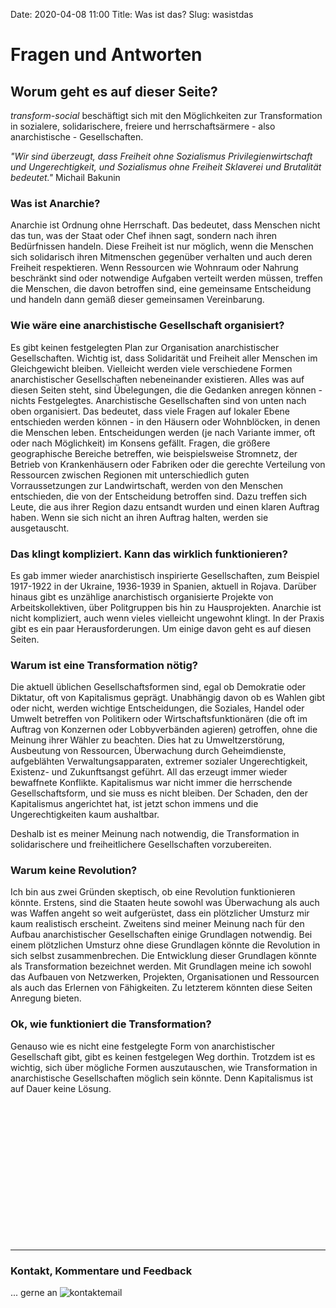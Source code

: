 Date: 2020-04-08 11:00
Title: Was ist das?
Slug: wasistdas

# Fragen und Antworten

## Worum geht es auf dieser Seite?

*transform-social* beschäftigt sich mit den Möglichkeiten zur Transformation in sozialere, solidarischere, freiere und herrschaftsärmere - also anarchistische - Gesellschaften.

*"Wir sind überzeugt, dass Freiheit ohne Sozialismus Privilegienwirtschaft und Ungerechtigkeit, und Sozialismus ohne Freiheit Sklaverei und Brutalität bedeutet."*
Michail Bakunin

### Was ist Anarchie?

Anarchie ist Ordnung ohne Herrschaft. Das bedeutet, dass Menschen nicht das tun, was der Staat oder Chef ihnen sagt, sondern nach ihren Bedürfnissen handeln.
Diese Freiheit ist nur möglich, wenn die Menschen sich solidarisch ihren Mitmenschen gegenüber verhalten und auch deren Freiheit respektieren.
Wenn Ressourcen wie Wohnraum oder Nahrung beschränkt sind oder notwendige Aufgaben verteilt werden müssen, treffen die Menschen, die davon betroffen sind, eine gemeinsame Entscheidung und handeln dann gemäß dieser gemeinsamen Vereinbarung.

### Wie wäre eine anarchistische Gesellschaft organisiert?

Es gibt keinen festgelegten Plan zur Organisation anarchistischer Gesellschaften. Wichtig ist, dass Solidarität und Freiheit aller Menschen im Gleichgewicht bleiben.
Vielleicht werden viele verschiedene Formen anarchistischer Gesellschaften nebeneinander existieren.
Alles was auf diesen Seiten steht, sind Übelegungen, die die Gedanken anregen können - nichts Festgelegtes.
Anarchistische Gesellschaften sind von unten nach oben organisiert. Das bedeutet, dass viele Fragen auf lokaler Ebene entschieden werden können - in den Häusern oder Wohnblöcken, in denen die Menschen leben. Entscheidungen werden (je nach Variante immer, oft oder nach Möglichkeit) im Konsens gefällt.
Fragen, die größere geographische Bereiche betreffen, wie beispielsweise Stromnetz, der Betrieb von Krankenhäusern oder Fabriken oder die gerechte Verteilung von Ressourcen zwischen Regionen mit unterschiedlich guten Vorraussetzungen zur Landwirtschaft, werden von den Menschen entschieden, die von der Entscheidung betroffen sind. Dazu treffen sich Leute, die aus ihrer Region dazu entsandt wurden und einen klaren Auftrag haben. Wenn sie sich nicht an ihren Auftrag halten, werden sie ausgetauscht.


### Das klingt kompliziert. Kann das wirklich funktionieren?

Es gab immer wieder anarchistisch inspirierte Gesellschaften, zum Beispiel 1917-1922 in der Ukraine, 1936-1939 in Spanien, aktuell in Rojava. Darüber hinaus gibt es unzählige anarchistisch organisierte Projekte von Arbeitskollektiven, über Politgruppen bis hin zu Hausprojekten.
Anarchie ist nicht kompliziert, auch wenn vieles vielleicht ungewohnt klingt. In der Praxis gibt es ein paar Herausforderungen. Um einige davon geht es auf diesen Seiten.


### Warum ist eine Transformation nötig?

Die aktuell üblichen Gesellschaftsformen sind, egal ob Demokratie oder Diktatur, oft von Kapitalismus geprägt. Unabhängig davon ob es Wahlen gibt oder nicht, werden wichtige Entscheidungen, die Soziales, Handel oder Umwelt betreffen von Politikern oder Wirtschaftsfunktionären (die oft im Auftrag von Konzernen oder Lobbyverbänden agieren) getroffen, ohne die Meinung ihrer Wähler zu beachten.
Dies hat zu Umweltzerstörung, Ausbeutung von Ressourcen, Überwachung durch Geheimdienste, aufgeblähten Verwaltungsapparaten, extremer sozialer Ungerechtigkeit, Existenz- und Zukunftsangst geführt.
All das erzeugt immer wieder bewaffnete Konflikte.
Kapitalismus war nicht immer die herrschende Gesellschaftsform, und sie muss es nicht bleiben. Der Schaden, den der Kapitalismus angerichtet hat, ist jetzt schon immens und die Ungerechtigkeiten kaum aushaltbar.

Deshalb ist es meiner Meinung nach notwendig, die Transformation in solidarischere und freiheitlichere Gesellschaften vorzubereiten.


### Warum keine Revolution?

Ich bin aus zwei Gründen skeptisch, ob eine Revolution funktionieren könnte. Erstens, sind die Staaten heute sowohl was Überwachung als auch was Waffen angeht so weit aufgerüstet, dass ein plötzlicher Umsturz mir kaum realistisch erscheint. Zweitens sind meiner Meinung nach für den Aufbau anarchistischer Gesellschaften einige Grundlagen notwendig. Bei einem plötzlichen Umsturz ohne diese Grundlagen könnte die Revolution in sich selbst zusammenbrechen. Die Entwicklung dieser Grundlagen könnte als Transformation bezeichnet werden.
Mit Grundlagen meine ich sowohl das Aufbauen von Netzwerken, Projekten, Organisationen und Ressourcen als auch das Erlernen von Fähigkeiten. Zu letzterem könnten diese Seiten Anregung bieten.


### Ok, wie funktioniert die Transformation?

Genauso wie es nicht eine festgelegte Form von anarchistischer Gesellschaft gibt, gibt es keinen festgelegen Weg dorthin. Trotzdem ist es wichtig, sich über mögliche Formen auszutauschen, wie Transformation in anarchistische Gesellschaften möglich sein könnte. Denn Kapitalismus ist auf Dauer keine Lösung.



<br>
<br>
<br>
<br>
<br>
<br>
<br>
<br>
<br>
<br>
<br>
<br>
<br>


---

### Kontakt, Kommentare und Feedback

... gerne an <img src="/documents/email.png" alt="kontaktemail">
